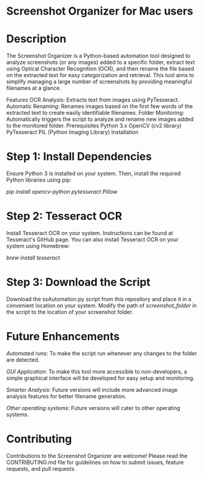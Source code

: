 # Screenshot Organizer for Mac users
# Description
The Screenshot Organizer is a Python-based automation tool designed to analyze screenshots (or any images) added to a specific folder, extract text using Optical Character Recognition (OCR), and then rename the file based on the extracted text for easy categorization and retrieval. This tool aims to simplify managing a large number of screenshots by providing meaningful filenames at a glance.

Features
OCR Analysis: Extracts text from images using PyTesseract.
Automatic Renaming: Renames images based on the first few words of the extracted text to create easily identifiable filenames.
Folder Monitoring: Automatically triggers the script to analyze and rename new images added to the monitored folder.
Prerequisites
Python 3.x
OpenCV (cv2 library)
PyTesseract
PIL (Python Imaging Library)
Installation

# Step 1: Install Dependencies
Ensure Python 3 is installed on your system. Then, install the required Python libraries using pip:

*pip install opencv-python pytesseract Pillow*

# Step 2: Tesseract OCR
Install Tesseract OCR on your system. Instructions can be found at Tesseract's GitHub page.
You can also install Tesseract OCR on your system using Homebrew:

*brew install tesseract*

# Step 3: Download the Script
Download the ssAutomation.py script from this repository and place it in a convenient location on your system.
Modify the path of *screenshot_folder* in the script to the location of your screenshot folder.

# Future Enhancements

*Automated runs*: To make the script run whenever any changes to the folder are detected.

*GUI Application*: To make this tool more accessible to non-developers, a simple graphical interface will be developed for easy setup and monitoring.

*Smarter Analysis*: Future versions will include more advanced image analysis features for better filename generation.

*Other operating systems*: Future versions will cater to other operating systems.

# Contributing
Contributions to the Screenshot Organizer are welcome! Please read the CONTRIBUTING.md file for guidelines on how to submit issues, feature requests, and pull requests.

